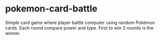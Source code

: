# pokemon-card-battle
Simple card game where player battle computer using random Pokémon cards. Each round compare power and type. First to win 3 rounds is the winner.